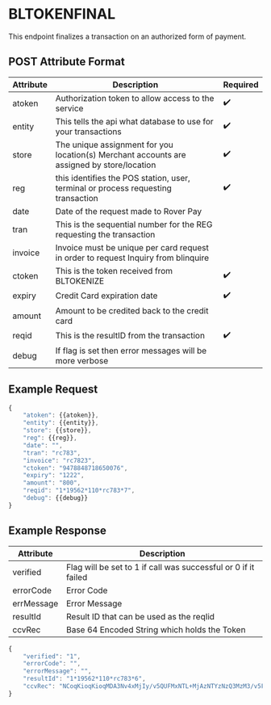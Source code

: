 # BLTOKENFINAL

<PageHeader />
This endpoint finalizes a transaction on an authorized form of payment.

## POST Attribute Format

| Attribute | Description                                                                               | Required           |
| --------- | ----------------------------------------------------------------------------------------- | ------------------ |
| atoken    | Authorization token to allow access to the service                                        | :heavy_check_mark: |
| entity    | This tells the api what database to use for your transactions                              | :heavy_check_mark: |
| store     | The unique assignment for you location(s) Merchant accounts are assigned by store/location | :heavy_check_mark: |
| reg       | this identifies the POS station, user, terminal or process requesting transaction          | :heavy_check_mark: |
| date      | Date of the request made to Rover Pay                                                     |
| tran      | This is the sequential number for the REG requesting the transaction                      |
| invoice   | Invoice must be unique per card request in order to request Inquiry from blinquire        |
| ctoken    | This is the token received from BLTOKENIZE                                                | :heavy_check_mark: |
| expiry    | Credit Card expiration date                                                               | :heavy_check_mark: |
| amount    | Amount to be credited back to the credit card                                             |
| reqid     | This is the resultID from the transaction                                                 | :heavy_check_mark: |
| debug     | If flag is set then error messages will be more verbose                                   |

## Example Request

```Javascript
{
    "atoken": {{atoken}},
    "entity": {{entity}},
    "store": {{store}},
    "reg": {{reg}},
    "date": "",
    "tran": "rc783",
    "invoice": "rc7823",
    "ctoken": "9478848718650076",
    "expiry": "1222",
    "amount": "800",
    "reqid": "1*19562*110*rc783*7",
    "debug": {{debug}}
}
```

## Example Response

| Attribute  | Description                                                    |
| ---------- | -------------------------------------------------------------- |
| verified   | Flag will be set to 1 if call was successful or 0 if it failed |
| errorCode  | Error Code                                                     |
| errMessage | Error Message                                                  |
| resultId   | Result ID that can be used as the reqIid                       |
| ccvRec     | Base 64 Encoded String which holds the Token                   |

```Javascript
{
    "verified": "1",
    "errorCode": "",
    "errorMessage": "",
    "resultId": "1*19562*110*rc783*6",
    "ccvRec": "NCoqKioqKioqMDA3Nv4xMjIy/v5QUFMxNTL+MjAzNTYzNzQ3MzM3/v5FTkNSWVBURUT+Vv5WaXNh/v5Q/v5bRDIwXSBDaGFyZ2UgQWNjZXB0ZWQu/v7+/v7+MSoxOTU2MioxMTAqcmM3ODMqNv7+/v7+/v7+/v7+/jgwMP7+/v7+/v7+Q0MtQ09NUExFVEX+/kJPTFT+/v7+/v4xKjE5NTYyKjExMCpyYzc4Myo1/v7+/v7+/v7+/v7+/v7+/v7+/v7+/v5yYzc4MjM="
}
```
